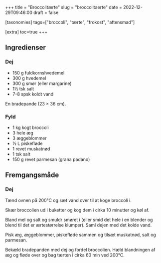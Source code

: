 +++
title = "Broccolitærte"
slug  = "broccolitaerte"
date  = 2022-12-29T09:46:00
draft = false

[taxonomies]
tags=["broccoli", "tærte", "frokost", "aftensmad"]

[extra]
toc=true
+++

## Ingredienser

### Dej

- 150 g fuldkornshvedemel
- 300 g hvedemel
- 300 g smør (eller margarine)
- 1½ tsk salt
- 7-8 spsk koldt vand

En bradepande (23 × 36 cm).

### Fyld

- 1 kg kogt broccoli
- 3 hele æg
- 3 æggeblommer
- ½ L piskefløde
- 1 revet muskatnød
- 1 tsk salt
- 150 g revet parmesan (grana padano)

## Fremgangsmåde

### Dej

Tænd ovnen på 200°C og sæt vand over til at koge broccoli i.

Skær broccolien ud i buketter og kog dem i cirka 10 minutter og køl af.

Bland mel og salt og smuldr smøret i (eller smid det hele i en blender og blend
til det er ærtestørrelse klumper). Saml dejen med det kolde vand.

Pisk æg, æggeblommer, piskefløde sammen og tilsæt muskatnød, salt og parmesan.

Bekæld bradepanden med dej og fordel broccolien. Hæld blandningen af æg og fløde
over og bag tærten i cirka 60 min ved 200°C.
